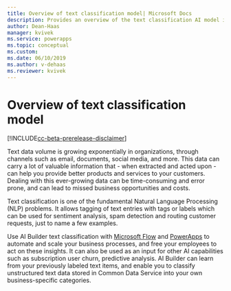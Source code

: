 ```yaml
---
title: Overview of text classification model| Microsoft Docs
description: Provides an overview of the text classification AI model in AI Builder
author: Dean-Haas
manager: kvivek
ms.service: powerapps
ms.topic: conceptual
ms.custom: 
ms.date: 06/10/2019
ms.author: v-dehaas
ms.reviewer: kvivek
---
```


# Overview of text classification model

[!INCLUDE[cc-beta-prerelease-disclaimer](./includes/cc-beta-prerelease-disclaimer.md)]

Text data volume is growing exponentially in organizations, through channels such as email, documents, social media, and more. This data can carry a lot of valuable information that - when extracted and acted upon - can help you provide better products and services to your customers. Dealing with this ever-growing data can be time-consuming and error prone, and can lead to missed business opportunities and costs.

Text classification is one of the fundamental Natural Language Processing (NLP) problems. It allows tagging of text entries with tags or labels which can be used for sentiment analysis, spam detection and routing customer requests, just to name a few examples.

Use AI Builder text classification with [Microsoft Flow](https://flow.microsoft.com/) and [PowerApps](https://powerapps.microsoft.com/) to automate and scale your business processes, and free your employees to act on these insights. It can also be used as an input for other AI capabilities such as subscription user churn, predictive analysis. AI Builder can learn from your previously labeled text items, and enable you to classify unstructured text data stored in Common Data Service into your own business-specific categories.

